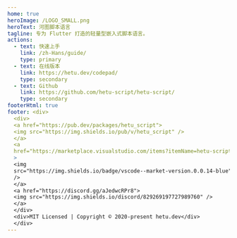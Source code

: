 ```yaml
---
home: true
heroImage: /LOGO_SMALL.png
heroText: 河图脚本语言
tagline: 专为 Flutter 打造的轻量型嵌入式脚本语言。
actions:
  - text: 快速上手
    link: /zh-Hans/guide/
    type: primary
  - text: 在线版本
    link: https://hetu.dev/codepad/
    type: secondary
  - text: Github
    link: https://github.com/hetu-script/hetu-script/
    type: secondary
footerHtml: true
footer: <div>
  <div>
  <a href="https://pub.dev/packages/hetu_script">
  <img src="https://img.shields.io/pub/v/hetu_script" />
  </a>
  <a
  href="https://marketplace.visualstudio.com/items?itemName=hetu-script.hetuscript"
  >
  <img
  src="https://img.shields.io/badge/vscode--market-version.0.0.14-blue"
  />
  </a>
  <a href="https://discord.gg/aJedwcRPr8">
  <img src="https://img.shields.io/discord/829269197727989760" />
  </a>
  </div>
  <div>MIT Licensed | Copyright © 2020-present hetu.dev</div>
  </div>
---
```

